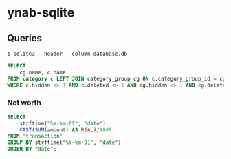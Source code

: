 # ynab-sqlite

## Queries

```
$ sqlite3 --header --column database.db
```

```sql
SELECT
	cg.name, c.name
FROM category c LEFT JOIN category_group cg ON c.category_group_id = cg.id
WHERE c.hidden <> 1 AND c.deleted <> 1 AND cg.hidden <> 1 AND cg.deleted <> 1;
```

### Net worth

```sql
SELECT
	strftime("%Y-%m-01", "date"),
	CAST(SUM(amount) AS REAL)/1000
FROM "transaction"
GROUP BY strftime("%Y-%m-01", "date")
ORDER BY "date";
```